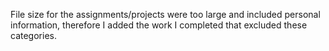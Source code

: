 File size for the assignments/projects were too large and included personal information, therefore I added the work I completed that excluded these categories. 
